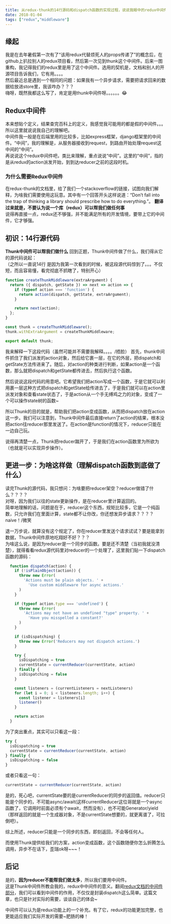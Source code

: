 ```yaml
---
title: 从redux-thunk的14行源码和dispatch函数的实现过程，说说我眼中的redux中间件
date: 2018-01-04
tags: ["redux","middleware"]
---
```

## 缘起
我是在去年暑假第一次有了“该用redux代替烦死人的props传递了”的概念后，在github上扒拉别人的redux项目看，然后第一次见到thunk这个中间件。后来一图重构，我记得我们的redux里是用了这个中间件。选用的契机是，文档和别人的开源项目告诉我们，它有用。。。。         
然后最近总是遇到一个相同的问题：如果我有一个异步请求，需要把请求回来的数据给放进store里，我该咋办？？？    
嗨呀，既然我都这么写了，肯定是用thunk中间件呀。。。。。。😂    

## Redux中间件
本来想贴个定义，结果查完百科上的定义，我感觉我可能用的都是假的中间件。。。所以这里就说说我自己的理解吧。      
中间件我一般是在后端里用的比较多，比如express框架，django框架里的中间件。“中间”，我的理解是，从服务器接收到request，到路由开始处理request这中间的“中间”。     
再说说这个redux中间件吧，类比来理解，重点说说“中间”。这里的“中间”，指的是从redux的action派发开始，到到达reducer之前的这段时机。    
   
### 为什么需要Redux中间件    
在redux-thunk的文档里，给了我们一个stackoverflow的链接，试图向我们解释，为啥我们需要使用这玩意。其中有一个回答开头这样说道：“Don’t fall into the trap of thinking a library should prescribe how to do everything.”。
**翻译过来就是，不要认为说一个库（redux）可以帮我们做任何事**     
说得再直接一点，redux还不够强，并不能满足所有的开发情境，要带上它的中间件，它才够强。   

    
## 初识：14行源代码
**Thunk中间件可以帮我们做什么**
回到正题，Thunk中间件做了什么，我们得从它的源代码说起：  
（之所以一直说14行 是因为我第一次看到的时候，被这段源代码惊到了。。。不仅短，而且容易懂，看完彻底不抓瞎了，特别开心）    
    
```js
function createThunkMiddleware(extraArgument) {
  return ({ dispatch, getState }) => next => action => {
    if (typeof action === 'function') {
      return action(dispatch, getState, extraArgument);
    }

    return next(action);
  };
}

const thunk = createThunkMiddleware();
thunk.withExtraArgument = createThunkMiddleware;

export default thunk;
```

<!-- more --> 
我来解释一下这段代码（虽然可能并不需要我解释。。。。/捂脸）
首先，thunk中间件抓住了我们派发的action对象，然后给它裹一层，在它的外层，把dispatch和getState方法传进来了。随后，对action的种类进行判断，如果action是一个函数，那么就把dispatch和getState都传进去，然后执行这个函数。     

    
然后说说这段代码的用意吧。它希望我们把action写成一个函数，于是它就可以利用裹一层这种方式把dispatch和getState给传进去了，于是我们就可以在action里派发对象和查看state状态了，于是action从一个手无缚鸡之力的对象，变成了一个可以操作state树的函数~      
    
所以Thunk的目的就是，帮助我们把action变成函数，从而把dispatch放在action这一步。我们可以注意到，Thunk中间件最后直接return了action的结果，根本没把action往reducer那里发送了。在action是function的情况下，reducer只能在一边自己玩。     
    
说得再清楚一点，Thunk把reducer踹开了，于是我们在action函数里为所欲为（也就是可以实现异步操作）。    
   
## 更进一步：为啥这样做（理解dispatch函数到底做了什么）
读完Thunk的源代码，我只想问：为啥要把reducer架空？reducer做错了什么？？？？      
对呀，因为我们以往的state更新操作，是在reducer里计算返回的。      
简单地理解的话，问题是在于，reducer这个东西，规矩比较多，它是一个纯函数，只允许我们在里面计算，state都不让你改，你还想发异步请求？？？？naive！/微笑       
    
退一万步说，就算没有这个规定了，你在reducer里发送个请求试试？要是能拿到数据，Thunk中间件原地吃翔好不好？？？     
为啥这么说，是因为reducer是一个同步的函数。要是还不清楚（当初我就没清楚），就得看看redux源代码里对reducer的一个处理了，这里我们贴一下dispatch函数的源码：    
    
```js
  function dispatch(action) {
    if (!isPlainObject(action)) {
      throw new Error(
        'Actions must be plain objects. ' +
          'Use custom middleware for async actions.'
      )
    }

    if (typeof action.type === 'undefined') {
      throw new Error(
        'Actions may not have an undefined "type" property. ' +
          'Have you misspelled a constant?'
      )
    }

    if (isDispatching) {
      throw new Error('Reducers may not dispatch actions.')
    }

    try {
      isDispatching = true
      currentState = currentReducer(currentState, action)
    } finally {
      isDispatching = false
    }

    const listeners = (currentListeners = nextListeners)
    for (let i = 0; i < listeners.length; i++) {
      const listener = listeners[i]
      listener()
    }

    return action
  }
  ```

  为了突出重点，其实可以只看这一段：      

```js
try {
  isDispatching = true
  currentState = currentReducer(currentState, action)
} finally {
  isDispatching = false
}
```
    
或者只看这一句：      
    
```js
currentState = currentReducer(currentState, action)
```

是的，死心吧，currentState要的是currentReducer的同步的返回值。reducer只能是个同步的，不可能async/await(这样currentReducer这位哥就是一个async函数了，它调用时前面必须有个await，然而没有），也不可能Generator/yield（那样返回的就是一个生成器对象，不是currentState想要的，就更离谱了，可拉倒吧）。        
     
综上所述，reducer只能是一个同步的东西，即刻返回，不会等任何人。  
    
而使用Thunk提供给我们的方案，action变成函数，这个函数随便你怎么折腾怎么调用，异步不在话下，歪瑞ok呀~~~！   

     
## 后记
是的，**因为reducer不能帮我们做太多**，所以我们要用中间件。   
这是Thunk中间件所教会我的，redux中中间件的意义。翻阅[redux文档的中间件部分](http://www.redux.org.cn/docs/advanced/Middleware.html)，我们可以看到中间件的作用，不仅仅是封装dispatch这么简单。这篇文章，也只是针对实际的需要，谈谈自己的体会~    

中间件可以认为是redux功能上的一个补充。有了它，redux的功能更加完整，也更能适应我们实际开发的需要~肥肠的棒！    









